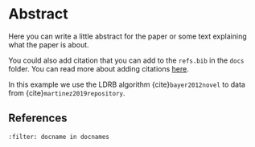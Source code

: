 # Abstract

Here you can write a little abstract for the paper or some text explaining what the paper is about.


You could also add citation that you can add to the `refs.bib` in the `docs` folder. You can read more about adding citations [here](https://jupyterbook.org/en/stable/content/citations.html).

In this example we use the LDRB algorithm {cite}`bayer2012novel` to data from {cite}`martinez2019repository`.


## References

```{bibliography}
:filter: docname in docnames
```
